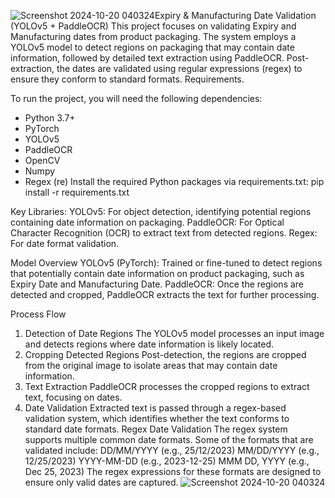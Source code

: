 ![Screenshot 2024-10-20 040324](https://github.com/user-attachments/assets/d8887593-93f6-4cba-bf62-742967ee3d85)Expiry & Manufacturing Date Validation (YOLOv5 + PaddleOCR)
This project focuses on validating Expiry and Manufacturing dates from product packaging. The system employs a YOLOv5 model to detect regions on packaging that may contain date information, followed by detailed text extraction using PaddleOCR. Post-extraction, the dates are validated using regular expressions (regex) to ensure they conform to standard formats.
Requirements.

To run the project, you will need the following dependencies:
* Python 3.7+
* PyTorch
* YOLOv5
* PaddleOCR
* OpenCV
* Numpy
* Regex (re)
  Install the required Python packages via requirements.txt:
  pip install -r requirements.txt

Key Libraries:
YOLOv5: For object detection, identifying potential regions containing date information on packaging.
PaddleOCR: For Optical Character Recognition (OCR) to extract text from detected regions.
Regex: For date format validation.

Model Overview
YOLOv5 (PyTorch): Trained or fine-tuned to detect regions that potentially contain date information on product packaging, such as Expiry Date and Manufacturing Date.
PaddleOCR: Once the regions are detected and cropped, PaddleOCR extracts the text for further processing.

Process Flow
1. Detection of Date Regions
The YOLOv5 model processes an input image and detects regions where date information is likely located.
2. Cropping Detected Regions
Post-detection, the regions are cropped from the original image to isolate areas that may contain date information.
3. Text Extraction
PaddleOCR processes the cropped regions to extract text, focusing on dates.
4. Date Validation
Extracted text is passed through a regex-based validation system, which identifies whether the text conforms to standard date formats.
Regex Date Validation
The regex system supports multiple common date formats. Some of the formats that are validated include:
DD/MM/YYYY (e.g., 25/12/2023)
MM/DD/YYYY (e.g., 12/25/2023)
YYYY-MM-DD (e.g., 2023-12-25)
MMM DD, YYYY (e.g., Dec 25, 2023)
The regex expressions for these formats are designed to ensure only valid dates are captured.
![Screenshot 2024-10-20 040324](https://github.com/user-attachments/assets/10d1a9ac-62c5-45a4-996b-aa1504335f82)


